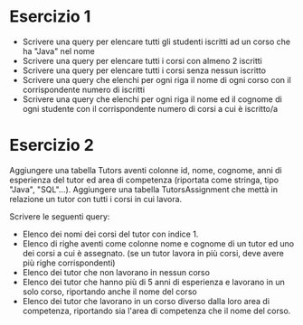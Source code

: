 # Esercizio 1
- Scrivere una query per elencare tutti gli studenti iscritti ad un corso che ha "Java" nel nome
- Scrivere una query per elencare tutti i corsi con almeno 2 iscritti
- Scrivere una query per elencare tutti i corsi senza nessun iscritto
- Scrivere una query che elenchi per ogni riga il nome di ogni corso con il corrispondente numero di iscritti
- Scrivere una query che elenchi per ogni riga il nome ed il cognome di ogni studente con il corrispondente numero di corsi a cui è iscritto/a

# Esercizio 2
Aggiungere una tabella Tutors aventi colonne id, nome, cognome, anni di esperienza del tutor ed area di competenza (riportata come stringa, tipo "Java", "SQL"...).
Aggiungere una tabella TutorsAssignment che mettà in relazione un tutor con tutti i corsi in cui lavora.

Scrivere le seguenti query:
- Elenco dei nomi dei corsi del tutor con indice 1.
- Elenco di righe aventi come colonne nome e cognome di un tutor ed uno dei corsi a cui è assegnato. (se un tutor lavora in più corsi, deve avere più righe corrispondenti)
- Elenco dei tutor che non lavorano in nessun corso
- Elenco dei tutor che hanno più di 5 anni di esperienza e lavorano in un solo corso, riportando anche il nome del corso
- Elenco dei tutor che lavorano in un corso diverso dalla loro area di competenza, riportando sia l'area di competenza che il nome del corso.
